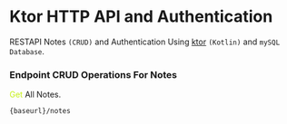 # Ktor HTTP API and Authentication
RESTAPI Notes `(CRUD)` and Authentication Using [ktor](https://ktor.io/) `(Kotlin)` and `mySQL Database`.


### Endpoint CRUD Operations For Notes

<font color="#c5f015">Get</font> All Notes.
```
{baseurl}/notes
```
